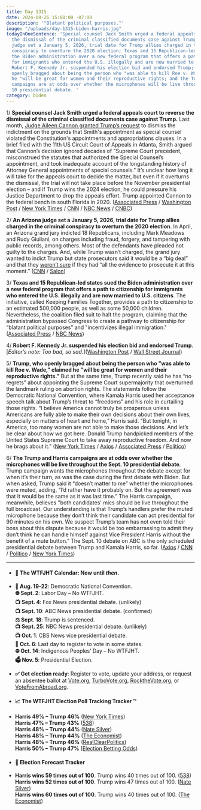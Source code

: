 ```yaml
---
title: Day 1315
date: 2024-08-26 15:08:00 -07:00
description: '"Blatant political purposes."'
image: "/uploads/day-1315-biden-harris.jpg"
todayInOneSentence: 'Special counsel Jack Smith urged a federal appeals court to reverse
  the dismissal of the criminal classified documents case against Trump; an Arizona
  judge set a January 5, 2026, trial date for Trump allies charged in the criminal
  conspiracy to overturn the 2020 election; Texas and 15 Republican-led states sued
  the Biden administration over a new federal program that offers a path to citizenship
  for immigrants who entered the U.S. illegally and are now married to U.S. citizens;
  Robert F. Kennedy Jr. suspended his election bid and endorsed Trump; Trump, who
  openly bragged about being the person who "was able to kill Roe v. Wade," claimed
  he "will be great for women and their reproductive rights; and the Trump and Harris
  campaigns are at odds over whether the microphones will be live throughout the Sept.
  10 presidential debate. '
category: biden
---
```


1/ **Special counsel Jack Smith urged a federal appeals court to reverse the dismissal of the criminal classified documents case against Trump.** Last month, [Judge Aileen Cannon granted Trump’s request](https://whatthefuckjusthappenedtoday.com/2024/07/15/day-1273/#2-judge-aileen-cannon-dismissed-spec) to dismiss the indictment on the grounds that Smith's appointment as special counsel violated the Constitution's appointments and appropriations clauses. In a brief filed with the 11th US Circuit Court of Appeals in Atlanta, Smith argued that Cannon’s decision ignored decades of "Supreme Court precedent, misconstrued the statutes that authorized the Special Counsel’s appointment, and took inadequate account of the longstanding history of Attorney General appointments of special counsels." It’s unclear how long it will take for the appeals court to decide the matter, but even if it overturns the dismissal, the trial will not take place before the November presidential election – and if Trump wins the 2024 election, he could pressure his Justice Department to drop the appeals effort. Trump appointed Cannon to the federal bench in south Florida in 2020. ([Associated Press](https://apnews.com/article/trump-maralago-classified-documents-411e8e3b4d31923560effdd0d2082af4) / [Washington Post](https://www.washingtonpost.com/national-security/2024/08/26/trump-cannon-classified-documents-appeal/) / [New York Times](https://www.nytimes.com/2024/08/26/us/politics/trump-documents-appeal-jack-smith.html) / [CNN](https://www.cnn.com/2024/08/26/politics/mar-a-lago-classified-documents-appeal-11th-circuit/index.html) / [NBC News](https://www.nbcnews.com/politics/donald-trump/special-counsel-urges-appeals-court-revive-trump-documents-case-rcna168297) / [CNBC](https://www.cnbc.com/2024/08/26/trump-classified-documents-case-special-counsel-urges-appeals-court-to-reverse-dismissal.html))

2/ **An Arizona judge set a January 5, 2026, trial date for Trump allies charged in the criminal conspiracy to overturn the 2020 election**. In April, an Arizona grand jury indicted 18 Republicans, including Mark Meadows and Rudy Giuliani, on charges including fraud, forgery, and tampering with public records, among others. Most of the defendants have pleaded not guilty to the charges. And, while Trump wasn’t charged, the grand jury wanted to indict Trump but state prosecutors said it would be a “big deal” and that they [weren’t sure](https://whatthefuckjusthappenedtoday.com/2024/08/07/day-1296/#3-the-arizona-grand-jury-that-indict) if they had “all the evidence to prosecute it at this moment.” ([CNN](https://www.cnn.com/2024/08/26/politics/trump-allies-arizona-election-subversion/index.html) / [Salon](https://www.cnn.com/2024/08/26/politics/trump-allies-arizona-election-subversion/index.html))

3/ **Texas and 15 Republican-led states sued the Biden administration over a new federal program that offers a path to citizenship for immigrants who entered the U.S. illegally and are now married to U.S. citizens**. The initiative, called Keeping Families Together, provides a path to citizenship to an estimated 500,000 people, as well as some 50,000 children. Nevertheless, the coalition filed suit to halt the program, claiming that the administration bypassed Congress to create a pathway to citizenship for “blatant political purposes” and "incentivizes illegal immigration." ([Associated Press](https://apnews.com/article/immigration-citizen-spouse-biden-d02243b21b8490c912008b896a83bcd2) / [NBC News](https://apnews.com/article/immigration-citizen-spouse-biden-d02243b21b8490c912008b896a83bcd2))

4/ **Robert F. Kennedy Jr. suspended his election bid and endorsed Trump**. \[*Editor’s note: Too bad, so sad.*\]([Washington Post](https://www.washingtonpost.com/politics/2024/08/23/rfk-jr-trump/) / [Wall Street Journal](https://www.wsj.com/politics/elections/robert-f-kennedy-jr-drops-out-of-presidential-race-endorses-trump-f043e9b9))

5/ **Trump, who openly bragged about being the person who "was able to kill Roe v. Wade," claimed he "will be great for women and their reproductive rights."** But at the same time, Trump recently said he has “no regrets” about appointing the Supreme Court supermajority that overturned the landmark ruling on abortion rights. The statements follow the Democratic National Convention, where Kamala Harris used her acceptance speech talk about Trump’s threat to “freedoms” and his role in curtailing those rights. “I believe America cannot truly be prosperous unless Americans are fully able to make their own decisions about their own lives, especially on matters of heart and home,” Harris said. “But tonight, in America, too many women are not able to make those decisions. And let’s be clear about how we got here. Donald Trump handpicked members of the United States Supreme Court to take away reproductive freedom. And now he brags about it.” ([New York Times](https://www.nytimes.com/2024/08/23/us/politics/trump-abortion-truth-social.html) / [Axios](https://www.axios.com/2024/08/25/trump-reproductive-rights-sunday-snapshot) / [Associated Press](https://apnews.com/article/trump-vance-abortion-ban-veto-roe-democrats-6a594ed5252c38bd2418c472f67a07c6) / [Politico](https://www.politico.com/news/2024/08/24/trump-abortion-reactions-00176276))

6/ **The Trump and Harris campaigns are at odds over whether the microphones will be live throughout the Sept. 10 presidential debate**. Trump campaign wants the microphones throughout the debate except for when it’s their turn, as was the case during the first debate with Biden. But when asked, Trump said it “doesn’t matter to me” whether the microphones were muted, adding, “I’d rather have it probably on. But the agreement was that it would be the same as it was last time.” The Harris campaign, meanwhile, believes "both candidates' mics should be live throughout the full broadcast. Our understanding is that Trump’s handlers prefer the muted microphone because they don’t think their candidate can act presidential for 90 minutes on his own. We suspect Trump’s team has not even told their boss about this dispute because it would be too embarrassing to admit they don’t think he can handle himself against Vice President Harris without the benefit of a mute button.” The Sept. 10 debate on ABC is the only scheduled presidential debate between Trump and Kamala Harris, so far. ([Axios](https://www.axios.com/2024/08/26/harris-trump-debate-sept-10-abc-news) / [CNN](https://www.cnn.com/2024/08/26/politics/trump-harris-september-debate/index.html) / [Politico](https://www.politico.com/newsletters/playbook/2024/08/26/scoop-the-secret-debate-about-the-trump-harris-debate-00176296) / [New York Times](https://www.nytimes.com/live/2024/08/26/us/harris-trump-election))

---

* #### 📅 The WTFJHT Calendar: Now until *then*.

* **🫏 Aug. 19-22**: Democratic National Convention. \
  **⛔️ Sept. 2**: Labor Day – No WTFJHT. \
  **📺 Sept. 4**: Fox News presidential debate. (unlikely) \
  **📺 Sept. 10**: ABC News presidential debate. (confirmed) \
  **⚖️ Sept. 18**: Trump is sentenced. \
  **📺 Sept. 25**: NBC News presidential debate. (unlikely) \
  **📺 Oct. 1**: CBS News vice presidential debate. \
  **📆 Oct. 6**: Last day to register to vote in some states. \
  **⛔️ Oct. 14**: Indigenous Peoples’ Day – No WTFJHT. \
  **🗳️ Nov. 5**: Presidential Election.

* **✅ Get election ready**: Register to vote, update your address, or request an absentee ballot at [Vote.org](https://www.vote.org/), [TurboVote.org](https://turbovote.org/), [RocktheVote.org](https://www.rockthevote.org/), or [VoteFromAbroad.org](https://www.votefromabroad.org/).

* #### 📈 The WTFJHT Election Poll Tracking Tracker ™️

* **Harris 49% – Trump 46%** ([New York Times](https://www.nytimes.com/interactive/2024/us/elections/polls-president.html)) \
  **Harris 47% – Trump 43%** ([538](https://projects.fivethirtyeight.com/polls/president-general/2024/national/)) \
  **Harris 48% – Trump 44%** ([Nate Silver](https://www.natesilver.net/p/nate-silver-2024-president-election-polls-model)) \
  **Harris 48% – Trump 44%** ([The Economist](https://www.economist.com/interactive/us-2024-election/trump-harris-polls)) \
  **Harris 48% – Trump 46%** ([RealClearPolitics](https://www.realclearpolling.com/polls/president/general/2024/trump-vs-harris)) \
  **Harris 50% – Trump 47%** ([Election Betting Odds](https://www.electionbettingodds.com/))

* #### 🔮 Election Forecast Tracker

* **Harris wins 59 times out of 100**. Trump wins 40 times out of 100. ([538](https://projects.fivethirtyeight.com/2024-election-forecast/)) \
  **Harris wins 52 times out of 100**. Trump wins 47 times out of 100. ([Nate Silver](https://www.natesilver.net/p/nate-silver-2024-president-election-polls-model)) \
  **Harris wins 60 times out of 100**. Trump wins 40 times out of 100. ([The Economist](https://www.economist.com/interactive/us-2024-election/prediction-model/president/))